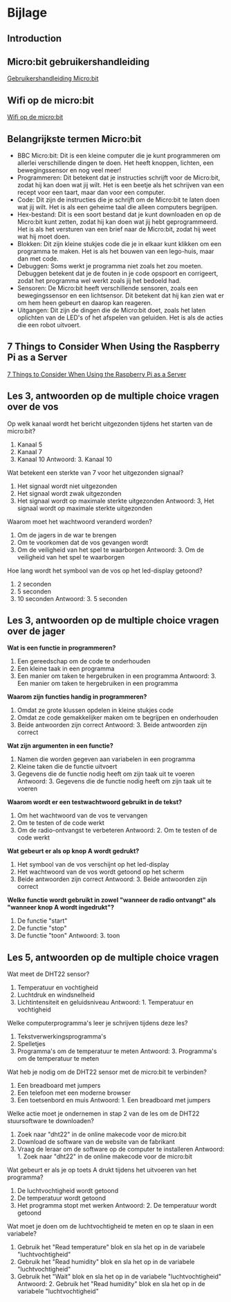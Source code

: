 # Bijlage

## Introduction

## Micro:bit gebruikershandleiding

[Gebruikershandleiding Micro:bit](https://microbit.org/nl/get-started/user-guide/overview/)

## Wifi op de micro:bit

[Wifi op de micro:bit](https://guuskoning.nl/wp-content/uploads/2019/06/Wifi-op-de-microbit.pdf)

## Belangrijkste termen Micro:bit

- BBC Micro:bit: Dit is een kleine computer die je kunt programmeren om allerlei verschillende dingen te doen. Het heeft knoppen, lichten, een bewegingssensor en nog veel meer!
- Programmeren: Dit betekent dat je instructies schrijft voor de Micro:bit, zodat hij kan doen wat jij wilt. Het is een beetje als het schrijven van een recept voor een taart, maar dan voor een computer.
- Code: Dit zijn de instructies die je schrijft om de Micro:bit te laten doen wat jij wilt. Het is als een geheime taal die alleen computers begrijpen.
- Hex-bestand: Dit is een soort bestand dat je kunt downloaden en op de Micro:bit kunt zetten, zodat hij kan doen wat jij hebt geprogrammeerd. Het is als het versturen van een brief naar de Micro:bit, zodat hij weet wat hij moet doen.
- Blokken: Dit zijn kleine stukjes code die je in elkaar kunt klikken om een programma te maken. Het is als het bouwen van een lego-huis, maar dan met code.
- Debuggen: Soms werkt je programma niet zoals het zou moeten. Debuggen betekent dat je de fouten in je code opspoort en corrigeert, zodat het programma wel werkt zoals jij het bedoeld had.
- Sensoren: De Micro:bit heeft verschillende sensoren, zoals een bewegingssensor en een lichtsensor. Dit betekent dat hij kan zien wat er om hem heen gebeurt en daarop kan reageren.
- Uitgangen: Dit zijn de dingen die de Micro:bit doet, zoals het laten oplichten van de LED's of het afspelen van geluiden. Het is als de acties die een robot uitvoert.

## 7 Things to Consider When Using the Raspberry Pi as a Server

[7 Things to Consider When Using the Raspberry Pi as a Server](https://www.makeuseof.com/raspberry-pi-server-considerations/)

## Les 3, antwoorden op de multiple choice vragen over de vos

Op welk kanaal wordt het bericht uitgezonden tijdens het starten van de micro:bit?
1. Kanaal 5
2. Kanaal 7
3. Kanaal 10
Antwoord: 3. Kanaal 10

Wat betekent een sterkte van 7 voor het uitgezonden signaal?
1. Het signaal wordt niet uitgezonden
2. Het signaal wordt zwak uitgezonden
3. Het signaal wordt op maximale sterkte uitgezonden
Antwoord: 3, Het signaal wordt op maximale sterkte uitgezonden

Waarom moet het wachtwoord veranderd worden?
1. Om de jagers in de war te brengen
2. Om te voorkomen dat de vos gevangen wordt
3. Om de veiligheid van het spel te waarborgen
Antwoord: 3. Om de veiligheid van het spel te waarborgen

Hoe lang wordt het symbool van de vos op het led-display getoond?
1. 2 seconden
2. 5 seconden
3. 10 seconden
Antwoord: 3. 5 seconden

## Les 3, antwoorden op de multiple choice vragen over de jager

**Wat is een functie in programmeren?**
1. Een gereedschap om de code te onderhouden
2. Een kleine taak in een programma
3. Een manier om taken te hergebruiken in een programma
Antwoord: 3. Een manier om taken te hergebruiken in een programma


**Waarom zijn functies handig in programmeren?**
1. Omdat ze grote klussen opdelen in kleine stukjes code
2. Omdat ze code gemakkelijker maken om te begrijpen en onderhouden
3. Beide antwoorden zijn correct
Antwoord: 3. Beide antwoorden zijn correct

**Wat zijn argumenten in een functie?**
1. Namen die worden gegeven aan variabelen in een programma
2. Kleine taken die de functie uitvoert
3. Gegevens die de functie nodig heeft om zijn taak uit te voeren
Antwoord: 3. Gegevens die de functie nodig heeft om zijn taak uit te voeren

**Waarom wordt er een testwachtwoord gebruikt in de tekst?**
1. Om het wachtwoord van de vos te vervangen
2. Om te testen of de code werkt
3. Om de radio-ontvangst te verbeteren
Antwoord: 2. Om te testen of de code werkt

**Wat gebeurt er als op knop A wordt gedrukt?**
1. Het symbool van de vos verschijnt op het led-display
2. Het wachtwoord van de vos wordt getoond op het scherm
3. Beide antwoorden zijn correct
Antwoord: 3. Beide antwoorden zijn correct

**Welke functie wordt gebruikt in zowel "wanneer de radio ontvangt" als "wanneer knop A wordt ingedrukt"?**
1. De functie "start"
2. De functie "stop"
3. De functie "toon"
Antwoord: 3. toon

## Les 5, antwoorden op de multiple choice vragen

Wat meet de DHT22 sensor?
1. Temperatuur en vochtigheid
2. Luchtdruk en windsnelheid
3. Lichtintensiteit en geluidsniveau
Antwoord: 1. Temperatuur en vochtigheid

Welke computerprogramma's leer je schrijven tijdens deze les?
1. Tekstverwerkingsprogramma's
2. Spelletjes
3. Programma's om de temperatuur te meten
Antwoord: 3. Programma's om de temperatuur te meten

Wat heb je nodig om de DHT22 sensor met de micro:bit te verbinden?
1. Een breadboard met jumpers
2. Een telefoon met een moderne browser
3. Een toetsenbord en muis
Antwoord: 1. Een breadboard met jumpers

Welke actie moet je ondernemen in stap 2 van de les om de DHT22 stuursoftware te downloaden?
1. Zoek naar "dht22" in de online makecode voor de micro:bit
2. Download de software van de website van de fabrikant
3. Vraag de leraar om de software op de computer te installeren
Antwoord: 1. Zoek naar "dht22" in de online makecode voor de micro:bit

Wat gebeurt er als je op toets A drukt tijdens het uitvoeren van het programma?
1. De luchtvochtigheid wordt getoond
2. De temperatuur wordt getoond
3. Het programma stopt met werken
Antwoord: 2. De temperatuur wordt getoond

Wat moet je doen om de luchtvochtigheid te meten en op te slaan in een variabele?
1. Gebruik het "Read temperature" blok en sla het op in de variabele "luchtvochtigheid"
2. Gebruik het "Read humidity" blok en sla het op in de variabele "luchtvochtigheid"
3. Gebruik het "Wait" blok en sla het op in de variabele "luchtvochtigheid"
Antwoord: 2. Gebruik het "Read humidity" blok en sla het op in de variabele "luchtvochtigheid"